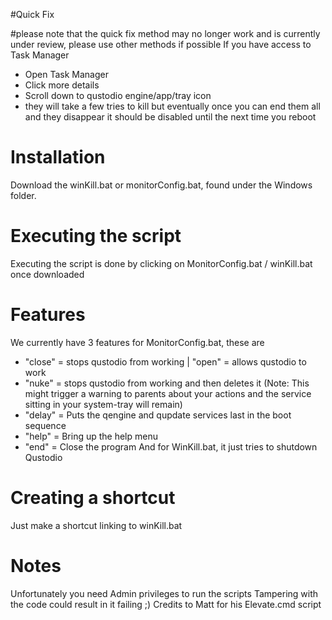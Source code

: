 #Quick Fix

#please note that the quick fix method may no longer work and is currently under review, please use other methods if possible
If you have access to Task Manager
- Open Task Manager
- Click more details
- Scroll down to qustodio engine/app/tray icon
- they will take a few tries to kill but eventually once you can end them all and they disappear it should be disabled until the next time you reboot

# Installation
Download the winKill.bat or monitorConfig.bat, found under the Windows folder.

# Executing the script
Executing the script is done by clicking on MonitorConfig.bat / winKill.bat once downloaded

# Features
We currently have 3 features for MonitorConfig.bat, these are
- "close" = stops qustodio from working | "open" = allows qustodio to work
- "nuke" = stops qustodio from working and then deletes it (Note: This might trigger a warning to parents about your actions and the     service sitting in your system-tray will remain)
- "delay" = Puts the qengine and qupdate services last in the boot sequence
- "help" = Bring up the help menu
- "end" = Close the program
And for WinKill.bat, it just tries to shutdown Qustodio

# Creating a shortcut
Just make a shortcut linking to winKill.bat

# Notes
Unfortunately you need Admin privileges to run the scripts
Tampering with the code could result in it failing ;)
Credits to Matt for his Elevate.cmd script
